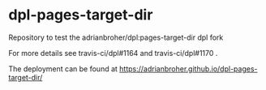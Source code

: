 dpl-pages-target-dir
====================

Repository to test the adrianbroher/dpl:pages-target-dir dpl fork

For more details see travis-ci/dpl#1164 and travis-ci/dpl#1170 .


The deployment can be found at https://adrianbroher.github.io/dpl-pages-target-dir/
